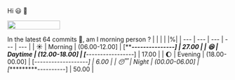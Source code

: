 Hi :smiley: :wave:

<img src="https://jojoee.jojoee.com/api/utcnow" width="120" height="20">

In the latest 64 commits :bug:, am I morning person ? 
| | | | |%|
| --- | --- | --- | --- | --- |
| :sunny: | Morning | (06.00-12.00] | [*****---------------] | 27.00 |
| :satisfied: | Daytime | (12.00-18.00] | [***-----------------] | 17.00 |
| :moon: | Evening | (18.00-00.00] | [*-------------------] | 6.00 |
| :sleeping: | Night | (00.00-06.00] | [**********----------] | 50.00 |

